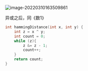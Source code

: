 ![image-20220310163509861](C:\Users\lenovo\AppData\Roaming\Typora\typora-user-images\image-20220310163509861.png)



异或之后，同《数1》

```cpp
int hammingDistance(int x, int y) {
    int z = x ^ y;
    int count = 0;
    while (z){
        z &= z - 1;
        count++;
    }
    return count;
}
```

